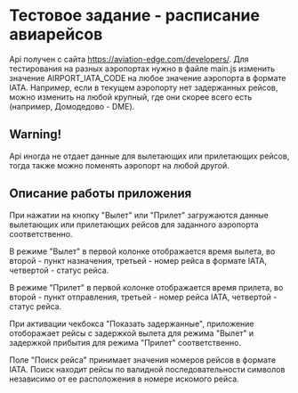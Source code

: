 # Тестовое задание - расписание авиарейсов

Api получен с сайта https://aviation-edge.com/developers/.
Для тестирования на разных аэропортах нужно в файле main.js изменить значение AIRPORT_IATA_CODE на любое значение аэропорта в формате IATA.
Например, если в текущем аэропорту нет задержанных рейсов, можно изменить на любой крупный, где они скорее всего есть (например, Домодедово - DME).

## Warning!

Api иногда не отдает данные для вылетающих или прилетающих рейсов, тогда также можно поменять аэропорт на любой другой.

## Описание работы приложения

При нажатии на кнопку "Вылет" или "Прилет" загружаются данные вылетающих или прилетающих рейсов для заданного аэропорта соответственно.

В режиме "Вылет" в первой колонке отображается время вылета, во второй - пункт назначения, третьей - номер рейса в формате IATA, четвертой - статус рейса.

В режиме "Прилет" в первой колонке отображается время прилета, во второй - пункт отправления, третьей - номер рейса IATA, четвертой - статус рейса.

При активации чекбокса "Показать задержанные", приложение отоборажает рейсы с задержкой вылета для режима "Вылет" и задержкой прибытия для режима "Прилет" соответственно.

Поле "Поиск рейса" принимает значения номеров рейсов в формате IATA. Поиск находит рейсы по валидной последовательности символов независимо от ее расположения в номере искомого рейса.